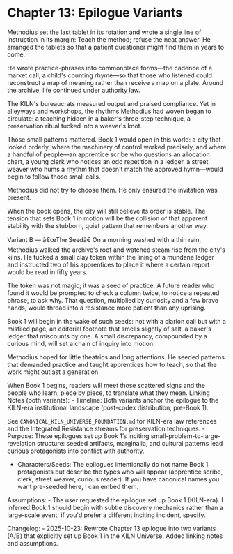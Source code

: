 # Chapter 13: Epilogue Variants

Methodius set the last tablet in its rotation and wrote a single line of instruction in its margin: Teach the method; refuse the neat answer. He arranged the tablets so that a patient questioner might find them in years to come.

He wrote practice-phrases into commonplace forms—the cadence of a market call, a child's counting rhyme—so that those who listened could reconstruct a map of meaning rather than receive a map on a plate. Around the archive, life continued under authority law.

The KILN's bureaucrats measured output and praised compliance. Yet in alleyways and workshops, the rhythms Methodius had woven began to circulate: a teaching hidden in a baker's three-step technique, a preservation ritual tucked into a weaver's knot.

Those small patterns mattered. Book 1 would open in this world: a city that looked orderly, where the machinery of control worked precisely, and where a handful of people—an apprentice scribe who questions an allocation chart, a young clerk who notices an odd repetition in a ledger, a street weaver who hums a rhythm that doesn't match the approved hymn—would begin to follow those small calls.

Methodius did not try to choose them. He only ensured the invitation was present.

When the book opens, the city will still believe its order is stable. The tension that sets Book 1 in motion will be the collision of that apparent stability with the stubborn, quiet pattern that remembers another way.

Variant B — â€œThe Seedâ€ On a morning washed with a thin rain, Methodius walked the archive's roof and watched steam rise from the city's kilns. He tucked a small clay token within the lining of a mundane ledger and instructed two of his apprentices to place it where a certain report would be read in fifty years.

The token was not magic; it was a seed of practice. A future reader who found it would be prompted to check a column twice, to notice a repeated phrase, to ask why. That question, multiplied by curiosity and a few brave hands, would thread into a resistance more patient than any uprising.

Book 1 will begin in the wake of such seeds: not with a clarion call but with a misfiled page, an editorial footnote that smells slightly of salt, a baker's ledger that miscounts by one. A small discrepancy, compounded by a curious mind, will set a chain of inquiry into motion.

Methodius hoped for little theatrics and long attentions. He seeded patterns that demanded practice and taught apprentices how to teach, so that the work might outlast a generation.

When Book 1 begins, readers will meet those scattered signs and the people who learn, piece by piece, to translate what they mean. Linking Notes (both variants): - Timeline: Both variants anchor the epilogue to the KILN-era institutional landscape (post-codex distribution, pre-Book 1).

See `CANONICAL_KILN_UNIVERSE_FOUNDATION.md` for KILN-era law references and the Integrated Resistance streams for preservation techniques. - Purpose: These epilogues set up Book 1’s inciting small-problem-to-large-revelation structure: seeded artifacts, marginalia, and cultural patterns lead curious protagonists into conflict with authority.

- Characters/Seeds: The epilogues intentionally do not name Book 1 protagonists but describe the types who will appear (apprentice scribe, clerk, street weaver, curious reader). If you have canonical names you want pre-seeded here, I can embed them.

Assumptions: - The user requested the epilogue set up Book 1 (KILN-era). I inferred Book 1 should begin with subtle discovery mechanics rather than a large-scale event; if you'd prefer a different inciting incident, specify.

Changelog: - 2025-10-23: Rewrote Chapter 13 epilogue into two variants (A/B) that explicitly set up Book 1 in the KILN Universe. Added linking notes and assumptions.
